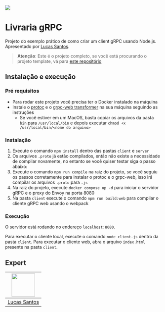<img src="https://storage.googleapis.com/golden-wind/experts-club/capa-github.svg" />

# Livraria gRPC

Projeto do exemplo prático de como criar um client gRPC usando Node.js. Apresentado por [Lucas Santos](https://info.lsantos.dev).

> __Atenção__: Este é o projeto completo, se você está procurando o projeto template, vá para [este repositório](https://github.com/rocketseat-experts-club/template-grpc-bookstore-client-template)

## Instalação e execução

### Pré requisitos

- Para rodar este projeto você precisa ter o Docker instalado na máquina
- Instale o [protoc](https://github.com/protocolbuffers/protobuf/releases) e o [grpc-web transformer](https://github.com/grpc/grpc-web/releases) na sua máquina seguindo as instruções
  - Se você estiver em um MacOS, basta copiar os arquivos da pasta `bin` para `/usr/local/bin` e depois executar `chmod +x /usr/local/bin/<nome do arquivo>`

### Instalação

1. Execute o comando `npm install` dentro das pastas `client` e `server`
2. Os arquivos `.proto` já estão compilados, então não existe a necessidade de compilar novamente, no entanto se você quiser testar siga o passo abaixo:
  1. Execute o comando `npm run compile` na raiz do projeto, se você seguiu os passos corretamente para instalar o protoc e o grpc-web, isso irá compilar os arquivos `.proto` para `.js`
3. Na raiz do projeto, execute `docker compose up -d` para iniciar o servidor gRPC e o proxy do Envoy na porta 8080
4. Na pasta `client` execute o comando `npm run build:web` para compilar o cliente gRPC web usando o webpack

### Execução

O servidor está rodando no endereço `localhost:8080`.

Para executar o cliente local, execute o comando `node client.js` dentro da pasta `client`.
Para executar o cliente web, abra o arquivo `index.html` presente na pasta `client`.

## Expert

| [<img src="https://github.com/khaosdoctor.png" width="75px;"/>](http://info.lsantos.dev) |
| :-: |
|[Lucas Santos](https://info.lsantos.dev)|
